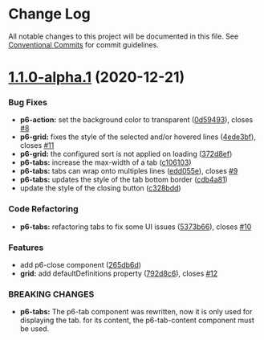 # Change Log

All notable changes to this project will be documented in this file.
See [Conventional Commits](https://conventionalcommits.org) for commit guidelines.

# [1.1.0-alpha.1](https://github.com/amalto/platform6-web-components/compare/@platform6/components@1.1.0-alpha.0...@platform6/components@1.1.0-alpha.1) (2020-12-21)


### Bug Fixes

* **p6-action:** set the background color to transparent ([0d59493](https://github.com/amalto/platform6-web-components/commit/0d59493267d33aa28cb3459a80c992528076dece)), closes [#8](https://github.com/amalto/platform6-web-components/issues/8)
* **p6-grid:** fixes the style of the selected and/or hovered lines ([4ede3bf](https://github.com/amalto/platform6-web-components/commit/4ede3bf7c0411c89615bd625567693f1cd1e3892)), closes [#11](https://github.com/amalto/platform6-web-components/issues/11)
* **p6-grid:** the configured sort is not applied on loading ([372d8ef](https://github.com/amalto/platform6-web-components/commit/372d8ef8ca6e563fd8e4e247ee6e56545d728cbe))
* **p6-tabs:** increase the max-width of a tab ([c106103](https://github.com/amalto/platform6-web-components/commit/c1061032747a0edb270bf12cf3e89decb34b4272))
* **p6-tabs:** tabs can wrap onto multiples lines ([edd055e](https://github.com/amalto/platform6-web-components/commit/edd055e8f824862b0c216930d84a92d2607af8a0)), closes [#9](https://github.com/amalto/platform6-web-components/issues/9)
* **p6-tabs:** updates the style of the tab bottom border ([cdb4a81](https://github.com/amalto/platform6-web-components/commit/cdb4a8150a458d3e74009cda68e9e4eb63e8604a))
* update the style of the closing button ([c328bdd](https://github.com/amalto/platform6-web-components/commit/c328bdd3dd720dc5302d8ced489eae9ccd7f34dc))


### Code Refactoring

* **p6-tabs:** refactoring tabs to fix some UI issues ([5373b66](https://github.com/amalto/platform6-web-components/commit/5373b660367a3778e4ac1ed6b5f812f36dbd6037)), closes [#10](https://github.com/amalto/platform6-web-components/issues/10)


### Features

* add p6-close component ([265db6d](https://github.com/amalto/platform6-web-components/commit/265db6dfa075350a7b310d0442c0d018223cb7e9))
* **grid:** add defaultDefinitions property ([792d8c6](https://github.com/amalto/platform6-web-components/commit/792d8c630817d257a3ded596a7651af0f54a3782)), closes [#12](https://github.com/amalto/platform6-web-components/issues/12)


### BREAKING CHANGES

* **p6-tabs:** The p6-tab component was rewritten, now it is only used for displaying the tab. for its content, the p6-tab-content component must be used.
